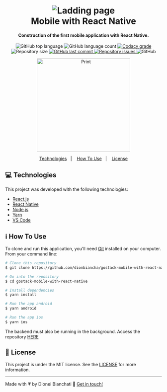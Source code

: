 <h1 align="center">
    <img alt="Ladding page" src="https://user-images.githubusercontent.com/4256471/60937329-69836380-a2a6-11e9-910b-759f9f1d26a7.png" />
    <br>
    Mobile with React Native
</h1>

<h4 align="center">
  Construction of the first mobile application with React Native.
</h4>
<p align="center">
  <img alt="GitHub top language" src="https://img.shields.io/github/languages/top/dionbiancha/gostack-mobile-with-react-native.svg">

  <img alt="GitHub language count" src="https://img.shields.io/github/languages/count/dionbiancha/gostack-mobile-with-react-native.svg">

  <a href="https://www.codacy.com/app/dionbiancha/gostack-mobile-with-react-native?utm_source=github.com&amp;utm_medium=referral&amp;utm_content=dionbiancha/gostack-mobile-with-react-native&amp;utm_campaign=Badge_Grade">
    <img alt="Codacy grade" src="https://img.shields.io/codacy/grade/1b577a07dda843aba09f4bc55d1af8fc.svg">
  </a>

  <img alt="Repository size" src="https://img.shields.io/github/repo-size/dionbiancha/gostack-mobile-with-react-native.svg">
  <a href="https://github.com/dionbiancha/gostack-mobile-with-react-native/commits/master">
    <img alt="GitHub last commit" src="https://img.shields.io/github/last-commit/dionbiancha/gostack-mobile-with-react-native.svg">
  </a>

  <a href="https://github.com/dionbiancha/gostack-mobile-with-react-native/issues">
    <img alt="Repository issues" src="https://img.shields.io/github/issues/dionbiancha/gostack-mobile-with-react-native.svg">
  </a>

  <img alt="GitHub" src="https://img.shields.io/github/license/dionbiancha/gostack-mobile-with-react-native.svg">
</p>

<p align="center">
  <img width="300px" alt="Print" src="https://res.cloudinary.com/dionbiancha/image/upload/v1612529334/github/WhatsApp_Image_2021-02-05_at_09.45.29_ov7aad.jpg">
</p>

<p align="center">
  <a href="#computer-technologies">Technologies</a>&nbsp;&nbsp;&nbsp;|&nbsp;&nbsp;&nbsp;
  <a href="#information_source-how-to-use">How To Use</a>&nbsp;&nbsp;&nbsp;|&nbsp;&nbsp;&nbsp;
  <a href="#memo-license">License</a>
</p>

## :computer: Technologies

This project was developed with the following technologies:

-  [React.js][reactjs]
-  [React Native][reactnative]
-  [Node.js][nodejs]
-  [Yarn][yarn]
-  [VS Code][vc]

## :information_source: How To Use

To clone and run this application, you'll need [Git](https://git-scm.com) installed on your computer. From your command line:

```bash
# Clone this repository
$ git clone https://github.com/dionbiancha/gostack-mobile-with-react-native

# Go into the repository
$ cd gostack-mobile-with-react-native

# Install dependencies
$ yarn install

# Run the app android
$ yarn android

# Run the app ios
$ yarn ios

```

The backend must also be running in the background. Access the repository [HERE](https://github.com/dionbiancha/gostack-backend-with-nodejs)

## :memo: License
This project is under the MIT license. See the [LICENSE](https://github.com/dionbiancha/gostack-mobile-with-react-native/blob/master/LICENSE) for more information.

---

Made with :heartpulse: by Dionei Bianchati :wave: [Get in touch!](https://www.linkedin.com/in/dionbiancha/)


[vc]: https://code.visualstudio.com/
[nodejs]: https://nodejs.org/en/
[yarn]: https://yarnpkg.com/
[reactjs]: https://pt-br.reactjs.org/
[reactnative]: https://reactnative.dev/


